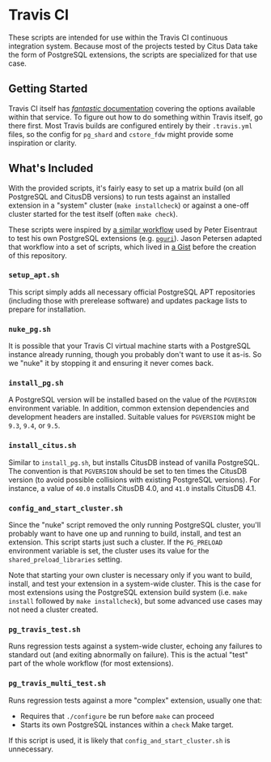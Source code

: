 # Travis CI

These scripts are intended for use within the Travis CI continuous integration system. Because most of the projects tested by Citus Data take the form of PostgreSQL extensions, the scripts are specialized for that use case.

## Getting Started

Travis CI itself has [_fantastic_ documentation](https://docs.travis-ci.com) covering the options available within that service. To figure out how to do something within Travis itself, go there first. Most Travis builds are configured entirely by their `.travis.yml` files, so the config for `pg_shard` and `cstore_fdw` might provide some inspiration or clarity.

## What's Included

With the provided scripts, it's fairly easy to set up a matrix build (on all PostgreSQL and CitusDB versions) to run tests against an installed extension in a "system" cluster (`make installcheck`) or against a one-off cluster started for the test itself (often `make check`).

These scripts were inspired by [a similar workflow](https://gist.github.com/petere) used by Peter Eisentraut to test his own PostgreSQL extensions (e.g. [`pguri`](https://github.com/petere/pguri/blob/1.20151224/.travis.yml)). Jason Petersen adapted that workflow into a set of scripts, which lived in [a Gist](https://gist.github.com/jasonmp85/9963879) before the creation of this repository.

### `setup_apt.sh`

This script simply adds all necessary official PostgreSQL APT repositories (including those with prerelease software) and updates package lists to prepare for installation.

### `nuke_pg.sh`

It is possible that your Travis CI virtual machine starts with a PostgreSQL instance already running, though you probably don't want to use it as-is. So we "nuke" it by stopping it and ensuring it never comes back.

### `install_pg.sh`

A PostgreSQL version will be installed based on the value of the `PGVERSION` environment variable. In addition, common extension dependencies and development headers are installed. Suitable values for `PGVERSION` might be `9.3`, `9.4`, or `9.5`.

### `install_citus.sh`

Similar to `install_pg.sh`, but installs CitusDB instead of vanilla PostgreSQL. The convention is that `PGVERSION` should be set to ten times the CitusDB version (to avoid possible collisions with existing PostgreSQL versions). For instance, a value of `40.0` installs CitusDB 4.0, and `41.0` installs CitusDB 4.1.

### `config_and_start_cluster.sh`

Since the "nuke" script removed the only running PostgreSQL cluster, you'll probably want to have one up and running to build, install, and test an extension. This script starts just such a cluster. If the `PG_PRELOAD` environment variable is set, the cluster uses its value for the `shared_preload_libraries` setting.

Note that starting your own cluster is necessary only if you want to build, install, and test your extension in a system-wide cluster. This is the case for most extensions using the PostgreSQL extension build system (i.e. `make install` followed by `make installcheck`), but some advanced use cases may not need a cluster created.

### `pg_travis_test.sh`

Runs regression tests against a system-wide cluster, echoing any failures to standard out (and exiting abnormally on failure). This is the actual "test" part of the whole workflow (for most extensions).

### `pg_travis_multi_test.sh`

Runs regression tests against a more "complex" extension, usually one that:

  * Requires that `./configure` be run before `make` can proceed
  * Starts its own PostgreSQL instances within a `check` Make target.

If this script is used, it is likely that `config_and_start_cluster.sh` is unnecessary.
